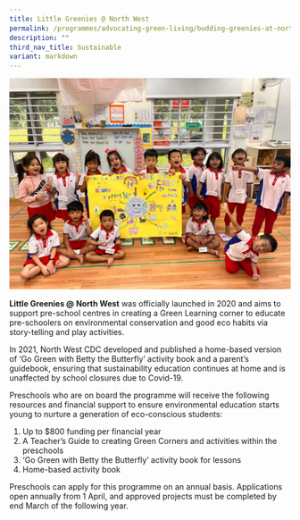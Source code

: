 ```yaml
---
title: Little Greenies @ North West
permalink: /programmes/advocating-green-living/budding-greenies-at-north-west/
description: ""
third_nav_title: Sustainable
variant: markdown
---
```

![](/images/Programmes/Green%20Living/BG_2.jpg)

**Little Greenies @ North West** was officially launched in 2020 and aims to support pre-school centres in creating a Green Learning corner to educate pre-schoolers on environmental conservation and good eco habits via story-telling and play activities.  

In 2021, North West CDC developed and published a home-based version of ‘Go Green with Betty the Butterfly’ activity book and a parent’s guidebook, ensuring that sustainability education continues at home and is unaffected by school closures due to Covid-19.

Preschools who are on board the programme will receive the following resources and financial support to ensure environmental education starts young to nurture a generation of eco-conscious students:  

1.  Up to $800 funding per financial year 
2.  A Teacher’s Guide to creating Green Corners and activities within the preschools
3.  ‘Go Green with Betty the Butterfly’ activity book for lessons
4.  Home-based activity book


Preschools can apply for this programme on an annual basis. Applications open annually from 1 April, and approved projects must be completed by end March of the following year.